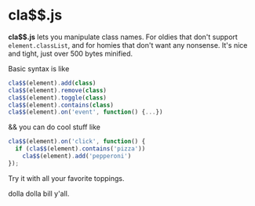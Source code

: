 # cla$$.js

**cla$$.js** lets you manipulate class names. For oldies that don't
support `element.classList`, and for homies that don't want any nonsense.
It's nice and tight, just over 500 bytes minified.

Basic syntax is like

```js
cla$$(element).add(class)
cla$$(element).remove(class)
cla$$(element).toggle(class)
cla$$(element).contains(class)
cla$$(element).on('event', function() {...})
```

&& you can do cool stuff like

```js
cla$$(element).on('click', function() {
  if (cla$$(element).contains('pizza'))
    cla$$(element).add('pepperoni')
});
```

Try it with all your favorite toppings.

dolla dolla bill y'all.
